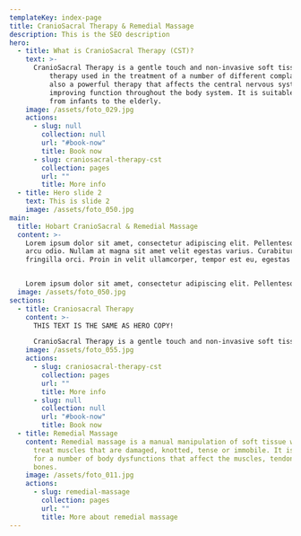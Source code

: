 ```yaml
---
templateKey: index-page
title: CranioSacral Therapy & Remedial Massage
description: This is the SEO description
hero:
  - title: What is CranioSacral Therapy (CST)?
    text: >-
      CranioSacral Therapy is a gentle touch and non-invasive soft tissue
          therapy used in the treatment of a number of different complaints. It is
          also a powerful therapy that affects the central nervous system to assist in
          improving function throughout the body system. It is suitable for all ages,
          from infants to the elderly. 
    image: /assets/foto_029.jpg
    actions:
      - slug: null
        collection: null
        url: "#book-now"
        title: Book now
      - slug: craniosacral-therapy-cst
        collection: pages
        url: ""
        title: More info
  - title: Hero slide 2
    text: This is slide 2
    image: /assets/foto_050.jpg
main:
  title: Hobart CranioSacral & Remedial Massage
  content: >-
    Lorem ipsum dolor sit amet, consectetur adipiscing elit. Pellentesque at
    arcu odio. Nullam at magna sit amet velit egestas varius. Curabitur at
    fringilla orci. Proin in velit ullamcorper, tempor est eu, egestas orci.


    Lorem ipsum dolor sit amet, consectetur adipiscing elit. Pellentesque at arcu odio. Nullam at magna sit amet velit egestas varius. Curabitur at fringilla orci. Proin in velit ullamcorper, tempor est eu, egestas orci.
  image: /assets/foto_050.jpg
sections:
  - title: Craniosacral Therapy
    content: >-
      THIS TEXT IS THE SAME AS HERO COPY!

      CranioSacral Therapy is a gentle touch and non-invasive soft tissue therapy used in the treatment of a number of different complaints. It is also a powerful therapy that affects the central nervous system to assist in improving function throughout the body system. It is suitable for all ages, from infants to the elderly.
    image: /assets/foto_055.jpg
    actions:
      - slug: craniosacral-therapy-cst
        collection: pages
        url: ""
        title: More info
      - slug: null
        collection: null
        url: "#book-now"
        title: Book now
  - title: Remedial Massage
    content: Remedial massage is a manual manipulation of soft tissue which aims to
      treat muscles that are damaged, knotted, tense or immobile. It is useful
      for a number of body dysfunctions that affect the muscles, tendons and
      bones.
    image: /assets/foto_011.jpg
    actions:
      - slug: remedial-massage
        collection: pages
        url: ""
        title: More about remedial massage
---
```

